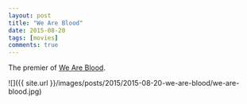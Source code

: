```yaml
---
layout: post
title: "We Are Blood"
date: 2015-08-20
tags: [movies]
comments: true
---
```

The premier of [We Are Blood](http://www.weareblood.com).

![]({{ site.url }}/images/posts/2015/2015-08-20-we-are-blood/we-are-blood.jpg)

